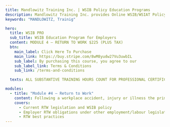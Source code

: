 ```yaml
---
title: Mandlowitz Training Inc. | WSIB Policy Education Programs
description: Mandlowitz Training Inc. provides Online WSIB/WSIAT Policy/Procedure education and training for employers and professionals.
keywords: "MANDLOWITZ, Trainig"

hero:
  title: WSIB PRO
  sub_title: WSIB Education Program for Employers
  content: MODULE 4 – RETURN TO WORK $225 (PLUS TAX)
  btn:
    main_label: Click Here To Purchase
    main_link: https://buy.stripe.com/8wM8yudw27Vu3uwbIL
    sub_label: By purchasing this course, you agree to our
    sub_label_link: Terms & Conditions
    sub_link: /terms-and-conditions

  texts: ALL SUBSTANTIVE TRAINING HOURS COUNT FOR PROFESSIONAL CERTIFICATION.

modules:
  - title: "Module #4 – Return to Work"
    content: Following a workplace accident, injury or illness the primary employer action should be early and safe return to work (RTW). RTW establishes a win-win in the workplace supporting a positive, worker-centred WSIB program and positive corporate culture. RTW should occur even if the employer has questions about the mechanism of injury.
    covers:
      - Current RTW legislation and WSIB policy
      - Employer RTW obligations under other employment/labour legislation
      - RTW best practices
---
```

